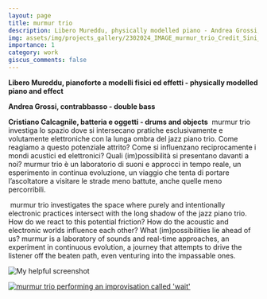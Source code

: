 ```yaml
---
layout: page
title: murmur trio
description: Libero Mureddu, physically modelled piano - Andrea Grossi, double bass - Cristiano Calcagnile, drums
img: assets/img/projects_gallery/2302024_IMAGE_murmur_trio_Credit_Sini_Makinen_001_700x700.jpeg
importance: 1
category: work
giscus_comments: false
---
```

**Libero Mureddu, pianoforte a modelli fisici ed effetti - physically modelled piano and effect**

**Andrea Grossi, contrabbasso - double bass**

**Cristiano Calcagnile, batteria e oggetti - drums and objects**
​​
murmur trio investiga lo spazio dove si intersecano pratiche esclusivamente e volutamente elettroniche con la lunga ombra del jazz piano trio. Come reagiamo a questo potenziale attrito? Come si influenzano reciprocamente i mondi acustici ed elettronici? Quali (im)possibilità si presentano davanti a noi? 
murmur trio è un laboratorio di suoni e approcci in tempo reale, un esperimento in continua evoluzione, un viaggio che tenta di portare l’ascoltatore a visitare le strade meno battute, anche quelle meno percorribili.

​
murmur trio investigates the space where purely and intentionally electronic practices intersect with the long shadow of the jazz piano trio. How do we react to this potential friction? How do the acoustic and electronic worlds influence each other? What (im)possibilities lie ahead of us? 
murmur is a laboratory of sounds and real-time approaches, an experiment in continuous evolution, a journey that attempts to drive the listener off the beaten path, even venturing into the impassable ones.

![My helpful screenshot](https://github.com/liberomureddu/liberomureddu.github.io/blob/82a15098a69373b7a9494d21a133e0d3b204dc04/assets/img/murmurtrio/2409061116_SCREENSHOT_murmur_trio_wait_Youtube_001_600%C3%97338.jpg?raw=true)

[![murmur trio performing an improvisation called 'wait'](/assets/img/murmurtrio/2409061116_SCREENSHOT_murmur_trio_wait_Youtube_001_600x338.jpg)]([https://www.youtube.com/watch?v=mx4gk79WcxE](https://youtu.be/mx4gk79WcxE?si=GhimhlZ4hQGHCb4b))

